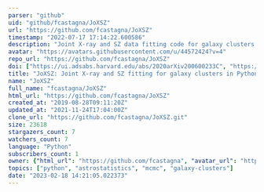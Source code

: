 ```yaml
---
parser: "github"
uid: "github/fcastagna/JoXSZ"
url: "https://github.com/fcastagna/JoXSZ"
timestamp: "2022-07-17 17:14:22.600586"
description: "Joint X-ray and SZ data fitting code for galaxy clusters in Python"
avatar: "https://avatars.githubusercontent.com/u/44572424?v=4"
repo_url: "https://github.com/fcastagna/JoXSZ"
doi: ["https://ui.adsabs.harvard.edu/abs/2020arXiv200600233C", "https://ui.adsabs.harvard.edu/abs/2020ascl.soft06013C/abstract"]
title: "JoXSZ: Joint X-ray and SZ fitting for galaxy clusters in Python"
name: "JoXSZ"
full_name: "fcastagna/JoXSZ"
html_url: "https://github.com/fcastagna/JoXSZ"
created_at: "2019-08-28T09:11:20Z"
updated_at: "2021-11-24T17:04:00Z"
clone_url: "https://github.com/fcastagna/JoXSZ.git"
size: 23618
stargazers_count: 7
watchers_count: 7
language: "Python"
subscribers_count: 1
owner: {"html_url": "https://github.com/fcastagna", "avatar_url": "https://avatars.githubusercontent.com/u/44572424?v=4", "login": "fcastagna", "type": "User"}
topics: ["python", "astrostatistics", "mcmc", "galaxy-clusters"]
date: "2023-02-18 14:21:05.022373"
---
```

